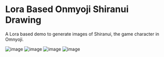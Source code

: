 # Lora Based Onmyoji Shiranui Drawing
A Lora based demo to generate images of Shiranui, the game character in Omnyoji.

![image](https://github.com/KevinChen-MMT-QA/Lora_Based_Onmyoji_Shiranui_Drawing/blob/main/2023_04_02/3.png)
![image](https://github.com/KevinChen-MMT-QA/Lora_Based_Onmyoji_Shiranui_Drawing/blob/main/2023_04_02/11.png)
![image](https://github.com/KevinChen-MMT-QA/Lora_Based_Onmyoji_Shiranui_Drawing/blob/main/2023_04_02/13.png)
![image](https://github.com/KevinChen-MMT-QA/Lora_Based_Onmyoji_Shiranui_Drawing/blob/main/2023_04_02/15.png)
